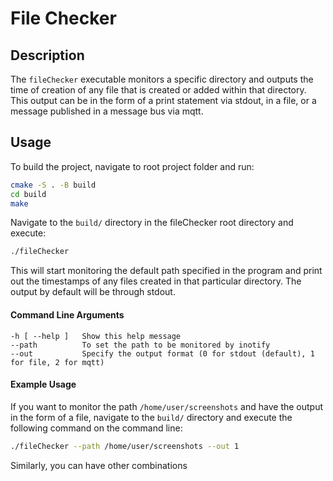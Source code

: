 # File Checker

## Description

The `fileChecker` executable monitors a specific directory and outputs the time of creation of any file that is created or added within that directory. This output can be in the form of a print statement via stdout, in a file, or a message published in a message bus via mqtt.

## Usage

To build the project, navigate to root project folder and run:
```bash
cmake -S . -B build
cd build
make
```

Navigate to the `build/` directory in the fileChecker root directory and execute:

```bash
./fileChecker
```

This will start monitoring the default path specified in the program and print out the timestamps of any files created in that particular directory. The output by default will be through stdout.

#### Command Line Arguments
```
-h [ --help ]   Show this help message
--path          To set the path to be monitored by inotify
--out           Specify the output format (0 for stdout (default), 1 for file, 2 for mqtt)
```

#### Example Usage

If you want to monitor the path `/home/user/screenshots` and have the output in the form of a file, navigate to the `build/` directory and execute the following command on the command line:

```bash
./fileChecker --path /home/user/screenshots --out 1
```

Similarly, you can have other combinations
